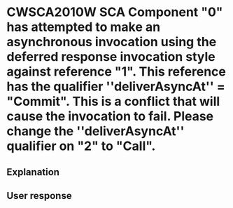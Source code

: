 # CWSCA2010W SCA Component "0" has attempted to make an asynchronous invocation using the deferred response invocation style against reference "1". This reference has the qualifier ''deliverAsyncAt'' = "Commit". This is a conflict that will cause the invocation to fail. Please change the ''deliverAsyncAt'' qualifier on "2" to "Call".

## Explanation

## User response